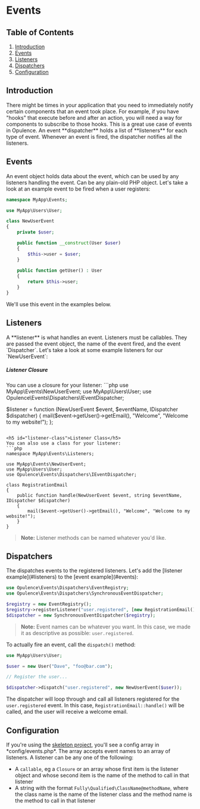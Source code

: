 # Events

## Table of Contents
1. [Introduction](#introduction)
2. [Events](#events)
3. [Listeners](#listeners)
4. [Dispatchers](#dispatchers)
5. [Configuration](#configuration)

<h2 id="introduction">Introduction</h2>
There might be times in your application that you need to immediately notify certain components that an event took place.  For example, if you have "hooks" that execute before and after an action, you will need a way for components to subscribe to those hooks.  This is a great use case of events in Opulence.  An event **dispatcher** holds a list of **listeners** for each type of event.  Whenever an event is fired, the dispatcher notifies all the listeners.

<h2 id="events">Events</h2>
An event object holds data about the event, which can be used by any listeners handling the event.  Can be any plain-old PHP object.  Let's take a look at an example event to be fired when a user registers:

```php
namespace MyApp\Events;

use MyApp\Users\User;

class NewUserEvent
{
    private $user;

    public function __construct(User $user)
    {
        $this->user = $user;
    }
    
    public function getUser() : User
    {
        return $this->user;
    }
}
```

We'll use this event in the examples below.

<h2 id="listeners">Listeners</h2>
A **listener** is what handles an event.  Listeners must be callables.  They are passed the event object, the name of the event fired, and the event `Dispatcher`.  Let's take a look at some example listeners for our `NewUserEvent`:

<h5 id="listener-closure">Listener Closure</h5>
You can use a closure for your listener:
```php
use MyApp\Events\NewUserEvent;
use MyApp\Users\User;
use Opulence\Events\Dispatchers\IEventDispatcher;

$listener = function (NewUserEvent $event, $eventName, IDispatcher $dispatcher) {
    mail($event->getUser()->getEmail(), "Welcome", "Welcome to my website!");
};
```

<h5 id="listener-class">Listener Class</h5>
You can also use a class for your listener:
```php
namespace MyApp\Events\Listeners;

use MyApp\Events\NewUserEvent;
use MyApp\Users\User;
use Opulence\Events\Dispatchers\IEventDispatcher;

class RegistrationEmail
{
    public function handle(NewUserEvent $event, string $eventName, IDispatcher $dispatcher)
    {
        mail($event->getUser()->getEmail(), "Welcome", "Welcome to my website!");
    }
}
```

> **Note:** Listener methods can be named whatever you'd like.

<h2 id="dispatchers">Dispatchers</h2>
The dispatches events to the registered listeners.  Let's add the [listener example](#listeners) to the [event example](#events):

```php
use Opulence\Events\Dispatchers\EventRegistry;
use Opulence\Events\Dispatchers\SynchronousEventDispatcher;

$registry = new EventRegistry();
$registry->registerListener("user.registered", [new RegistrationEmail(), "handle"]);
$dispatcher = new SynchronousEventDispatcher($registry);
```

> **Note:** Event names can be whatever you want.  In this case, we made it as descriptive as possible:  `user.registered`.

To actually fire an event, call the `dispatch()` method:

```php
use MyApp\Users\User;

$user = new User("Dave", "foo@bar.com");

// Register the user...

$dispatcher->dispatch("user.registered", new NewUserEvent($user));
```

The dispatcher will loop through and call all listeners registered for the `user.registered` event.  In this case, `RegistrationEmail::handle()` will be called, and the user will receive a welcome email.

<h2 id="configuration">Configuration</h2>
If you're using the <a href="https://github.com/opulencephp/Project" target="_blank">skeleton project</a>, you'll see a config array in *config/events.php*.  The array accepts event names to an array of listeners.  A listener can be any one of the following:

* A `callable`, eg a `Closure` or an array whose first item is the listener object and whose second item is the name of the method to call in that listener
* A string with the format `Fully\Qualified\ClassName@methodName`, where the class name is the name of the listener class and the method name is the method to call in that listener